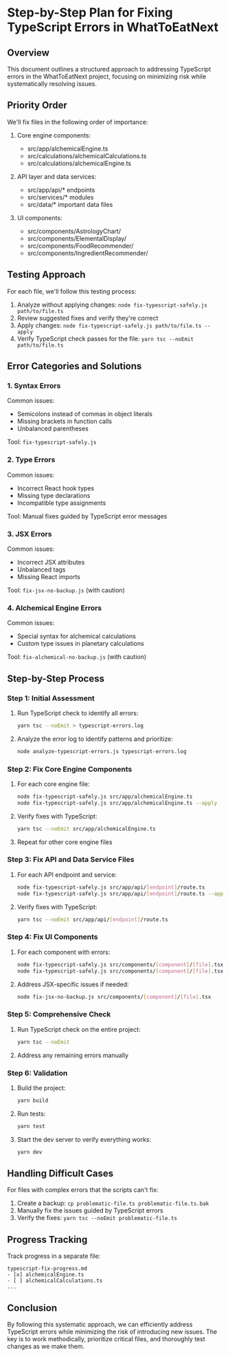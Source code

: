 # Step-by-Step Plan for Fixing TypeScript Errors in WhatToEatNext

## Overview

This document outlines a structured approach to addressing TypeScript errors in the WhatToEatNext project, focusing on minimizing risk while systematically resolving issues.

## Priority Order

We'll fix files in the following order of importance:

1. Core engine components:
   - src/app/alchemicalEngine.ts
   - src/calculations/alchemicalCalculations.ts
   - src/calculations/alchemicalEngine.ts

2. API layer and data services:
   - src/app/api/* endpoints
   - src/services/* modules
   - src/data/* important data files

3. UI components:
   - src/components/AstrologyChart/
   - src/components/ElementalDisplay/
   - src/components/FoodRecommender/
   - src/components/IngredientRecommender/

## Testing Approach

For each file, we'll follow this testing process:

1. Analyze without applying changes: `node fix-typescript-safely.js path/to/file.ts`
2. Review suggested fixes and verify they're correct
3. Apply changes: `node fix-typescript-safely.js path/to/file.ts --apply`
4. Verify TypeScript check passes for the file: `yarn tsc --noEmit path/to/file.ts`

## Error Categories and Solutions

### 1. Syntax Errors

Common issues:
- Semicolons instead of commas in object literals
- Missing brackets in function calls
- Unbalanced parentheses

Tool: `fix-typescript-safely.js`

### 2. Type Errors

Common issues:
- Incorrect React hook types
- Missing type declarations
- Incompatible type assignments

Tool: Manual fixes guided by TypeScript error messages

### 3. JSX Errors

Common issues:
- Incorrect JSX attributes
- Unbalanced tags
- Missing React imports

Tool: `fix-jsx-no-backup.js` (with caution)

### 4. Alchemical Engine Errors

Common issues:
- Special syntax for alchemical calculations
- Custom type issues in planetary calculations

Tool: `fix-alchemical-no-backup.js` (with caution)

## Step-by-Step Process

### Step 1: Initial Assessment

1. Run TypeScript check to identify all errors:
   ```bash
   yarn tsc --noEmit > typescript-errors.log
   ```

2. Analyze the error log to identify patterns and prioritize:
   ```bash
   node analyze-typescript-errors.js typescript-errors.log
   ```

### Step 2: Fix Core Engine Components

1. For each core engine file:
   ```bash
   node fix-typescript-safely.js src/app/alchemicalEngine.ts
   node fix-typescript-safely.js src/app/alchemicalEngine.ts --apply
   ```

2. Verify fixes with TypeScript:
   ```bash
   yarn tsc --noEmit src/app/alchemicalEngine.ts
   ```

3. Repeat for other core engine files

### Step 3: Fix API and Data Service Files

1. For each API endpoint and service:
   ```bash
   node fix-typescript-safely.js src/app/api/[endpoint]/route.ts
   node fix-typescript-safely.js src/app/api/[endpoint]/route.ts --apply
   ```

2. Verify fixes with TypeScript:
   ```bash
   yarn tsc --noEmit src/app/api/[endpoint]/route.ts
   ```

### Step 4: Fix UI Components

1. For each component with errors:
   ```bash
   node fix-typescript-safely.js src/components/[component]/[file].tsx
   node fix-typescript-safely.js src/components/[component]/[file].tsx --apply
   ```

2. Address JSX-specific issues if needed:
   ```bash
   node fix-jsx-no-backup.js src/components/[component]/[file].tsx
   ```

### Step 5: Comprehensive Check

1. Run TypeScript check on the entire project:
   ```bash
   yarn tsc --noEmit
   ```

2. Address any remaining errors manually

### Step 6: Validation

1. Build the project:
   ```bash
   yarn build
   ```

2. Run tests:
   ```bash
   yarn test
   ```

3. Start the dev server to verify everything works:
   ```bash
   yarn dev
   ```

## Handling Difficult Cases

For files with complex errors that the scripts can't fix:

1. Create a backup: `cp problematic-file.ts problematic-file.ts.bak`
2. Manually fix the issues guided by TypeScript errors
3. Verify the fixes: `yarn tsc --noEmit problematic-file.ts`

## Progress Tracking

Track progress in a separate file:

```
typescript-fix-progress.md
- [x] alchemicalEngine.ts
- [ ] alchemicalCalculations.ts
...
```

## Conclusion

By following this systematic approach, we can efficiently address TypeScript errors while minimizing the risk of introducing new issues. The key is to work methodically, prioritize critical files, and thoroughly test changes as we make them. 
